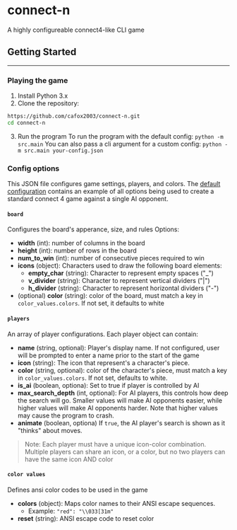 # connect-n
A highly configureable connect4-like CLI game

## Getting Started
---

### Playing the game
1. Install Python 3.x
2. Clone the repository: 
```bash
https://github.com/cafox2003/connect-n.git
cd connect-n
```
3. Run the program
    To run the program with the default config: `python -m src.main`
    You can also pass a cli argument for a custom config: `python -m src.main your-config.json`

### Config options
This JSON file configures game settings, players, and colors. The [default configuration](config.json) contains an example of all options being used to create a standard connect 4 game against a single AI opponent.

#### `board`
Configures the board's apperance, size, and rules
Options:
- **width** (int): number of columns in the board
- **height** (int): number of rows in the board
- **num_to_win** (int): number of consecutive pieces required to win
- **icons** (object): Characters used to draw the following board elements:
    - **empty_char** (string): Character to represent empty spaces ("_")
    - **v_divider** (string): Character to represent vertical dividers ("|")
    - **h_divider** (string): Character to represent horizontal dividers ("-")
- (optional) **color** (string): color of the board, must match a key in `color_values.colors`. If not set, it defaults to white

#### `players`
An array of player configurations. Each player object can contain:

- **name** (string, optional): Player's display name. If not configured, user will be prompted to enter a name prior to the start of the game
- **icon** (string): The icon that represent's a character's piece. 
- **color** (string, optional): color of the character's piece, must match a key in `color_values.colors`. If not set, defaults to white.
- **is_ai** (boolean, optiona): Set to true if player is controlled by AI
- **max_search_depth** (int, optional): For AI players, this controls how deep the search will go. Smaller values will make AI opponents easier, while higher values will make AI opponents harder. Note that higher values may cause the program to crash.
- **animate** (boolean, optiona) If `true`, the AI player's search is shown as it "thinks" about moves.
> Note: Each player must have a unique icon-color combination. Multiple players can share an icon, or a color, but no two players can have the same icon AND color

#### `color values`
Defines ansi color codes to be used in the game

- **colors** (object): Maps color names to their ANSI escape sequences.
    - Example: `"red": "\\033[31m"`
- **reset** (string): ANSI escape code to reset color

